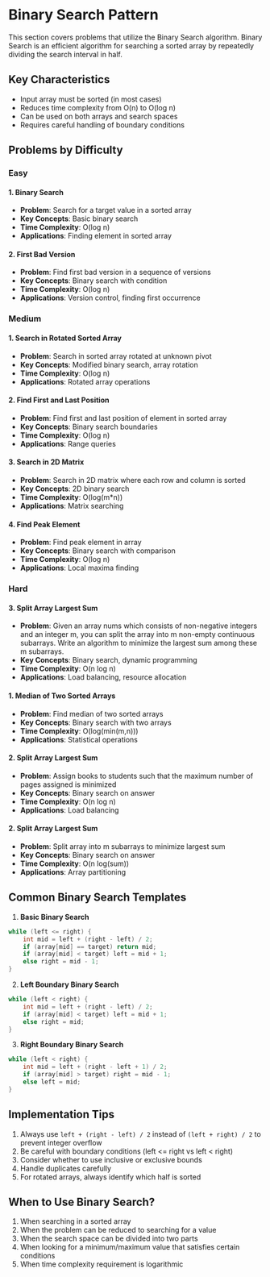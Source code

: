 # Binary Search Pattern

This section covers problems that utilize the Binary Search algorithm. Binary Search is an efficient algorithm for searching a sorted array by repeatedly dividing the search interval in half.

## Key Characteristics

- Input array must be sorted (in most cases)
- Reduces time complexity from O(n) to O(log n)
- Can be used on both arrays and search spaces
- Requires careful handling of boundary conditions

## Problems by Difficulty

### Easy

#### 1. Binary Search
- **Problem**: Search for a target value in a sorted array
- **Key Concepts**: Basic binary search
- **Time Complexity**: O(log n)
- **Applications**: Finding element in sorted array

#### 2. First Bad Version
- **Problem**: Find first bad version in a sequence of versions
- **Key Concepts**: Binary search with condition
- **Time Complexity**: O(log n)
- **Applications**: Version control, finding first occurrence

### Medium

#### 1. Search in Rotated Sorted Array
- **Problem**: Search in sorted array rotated at unknown pivot
- **Key Concepts**: Modified binary search, array rotation
- **Time Complexity**: O(log n)
- **Applications**: Rotated array operations

#### 2. Find First and Last Position
- **Problem**: Find first and last position of element in sorted array
- **Key Concepts**: Binary search boundaries
- **Time Complexity**: O(log n)
- **Applications**: Range queries

#### 3. Search in 2D Matrix
- **Problem**: Search in 2D matrix where each row and column is sorted
- **Key Concepts**: 2D binary search
- **Time Complexity**: O(log(m*n))
- **Applications**: Matrix searching

#### 4. Find Peak Element
- **Problem**: Find peak element in array
- **Key Concepts**: Binary search with comparison
- **Time Complexity**: O(log n)
- **Applications**: Local maxima finding

### Hard
#### 3. Split Array Largest Sum
- **Problem**: Given an array nums which consists of non-negative integers and an integer m, you can split the array into m non-empty continuous subarrays. Write an algorithm to minimize the largest sum among these m subarrays.
- **Key Concepts**: Binary search, dynamic programming
- **Time Complexity**: O(n log n)
- **Applications**: Load balancing, resource allocation

#### 1. Median of Two Sorted Arrays
- **Problem**: Find median of two sorted arrays
- **Key Concepts**: Binary search with two arrays
- **Time Complexity**: O(log(min(m,n)))
- **Applications**: Statistical operations

#### 2. Split Array Largest Sum
- **Problem**: Assign books to students such that the maximum number of pages assigned is minimized
- **Key Concepts**: Binary search on answer
- **Time Complexity**: O(n log n)
- **Applications**: Load balancing

#### 2. Split Array Largest Sum
- **Problem**: Split array into m subarrays to minimize largest sum
- **Key Concepts**: Binary search on answer
- **Time Complexity**: O(n log(sum))
- **Applications**: Array partitioning

## Common Binary Search Templates

1. **Basic Binary Search**
```java
while (left <= right) {
    int mid = left + (right - left) / 2;
    if (array[mid] == target) return mid;
    if (array[mid] < target) left = mid + 1;
    else right = mid - 1;
}
```

2. **Left Boundary Binary Search**
```java
while (left < right) {
    int mid = left + (right - left) / 2;
    if (array[mid] < target) left = mid + 1;
    else right = mid;
}
```

3. **Right Boundary Binary Search**
```java
while (left < right) {
    int mid = left + (right - left + 1) / 2;
    if (array[mid] > target) right = mid - 1;
    else left = mid;
}
```

## Implementation Tips

1. Always use `left + (right - left) / 2` instead of `(left + right) / 2` to prevent integer overflow
2. Be careful with boundary conditions (left <= right vs left < right)
3. Consider whether to use inclusive or exclusive bounds
4. Handle duplicates carefully
5. For rotated arrays, always identify which half is sorted

## When to Use Binary Search?

1. When searching in a sorted array
2. When the problem can be reduced to searching for a value
3. When the search space can be divided into two parts
4. When looking for a minimum/maximum value that satisfies certain conditions
5. When time complexity requirement is logarithmic